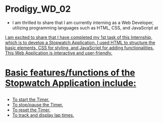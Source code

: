 # Prodigy_WD_02

- I am thrilled to share that I am currently interning as a Web Developer, utilizing programming languages such as HTML, CSS, and JavaScript at <a href="https://www.linkedin.com/feed/hashtag/?keywords=prodigyinfotech&highlightedUpdateUrns=urn%3Ali%3Aactivity%3A7123372585416892416&lipi=urn%3Ali%3Apage%3Ad_flagship3_profile_view_base_recent_activity_content_view%3BkKCq23ZDTmeAWYaGcBwlKg%3D%3D" />

<p>I am excited to share that I have completed my 1st task of this Internship, which is to develop a Stopwatch Application. I used HTML to structure the basic elements, CSS for styling, and JavaScript for adding functionalities. This Web Application is interactive and user-friendly. </p>

# <p>Basic features/functions of the Stopwatch Application include: </p>
<ul>
  <li>To start the Timer.</li>
  <li>To stop/pause the Timer.</li>
  <li>To reset the Timer.</li>
  <li>To track and display lap times.</li>
</ul>
